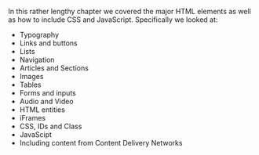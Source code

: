 In this rather lengthy chapter we covered the major HTML elements as well as how to include CSS and JavaScript. Specifically we looked at:

* Typography
* Links and buttons
* Lists
* Navigation
* Articles and Sections
* Images
* Tables
* Forms and inputs
* Audio and Video
* HTML entities
* iFrames
* CSS, IDs and Class
* JavaScipt
* Including content from Content Delivery Networks